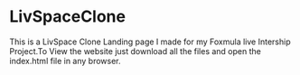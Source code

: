# LivSpaceClone
This is a LivSpace Clone Landing page I made for my Foxmula live Intership Project.To View the website just download all the files 
and open the index.html file in any browser.
